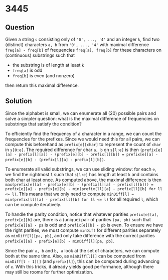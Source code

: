 # 3445

## Question

Given a string `s` consisting only of `'0', ..., '4'` and an integer `k`, find two (distinct) characters `a, b` from `'0', ..., '4'` with maximal difference `freq[a] - freq[b]` of frequencies `freq[a], freq[b]` for these characters on (continuous) substrings such that

* the substring is of length at least `k`
* `freq[a]` is odd
* `freq[b]` is even (and nonzero)

then return this maximal difference.

## Solution

Since the alphabet is small, we can enumerate all (20) possible pairs and solve a simpler question: what is the maximal difference of frequencies on substrings that satisfy the condition?

To efficiently find the frequency of a character in a range, we can count the frequencies for the prefixes. Since we would need this for all pairs, we can compute this beforehand as `prefix[e][char]` to represent the count of `char` in `s[0:e]`. The required difference for char `a, b` on `s[l:e]` is then `(prefix[e][a] - prefix[l][a]) - (prefix[e][b] - prefix[l][b]) = prefix[e][a] - prefix[e][b] - (prefix[l][a] - prefix[l][b])`.

To enumerate all valid substrings, we can use sliding window: for each `e`, we find the rightmost `l` such that `s[l:e]` has length at least `k` and contains both char at least once. As computed above, the maximal difference is then `max(prefix[e][a] - prefix[e][b] - (prefix[l][a] - prefix[l][b])) = prefix[e][a] - prefix[e][b] - min(prefix[ll][a] - prefix[ll][b] for ll <= l)`. This means that we only need to compute `minDiff[l] = min(prefix[ll][a] - prefix[ll][b] for ll <= l)` for all required `l`, which can be compute iteratively.

To handle the parity condition, notice that whatever parities `prefix[e][a], prefix[e][b]` are, there is a (unique) pair of parities `(pa, pb)` such that `prefix[e][a] - pa` is odd and `prefix[e][b] - pb` is even. To ensure we have the right parities, we must compute `minDiff` for different parities separately as `minDiff[l][pa, pb]`, and only take difference with the correct parities `prefix[e][a] - prefix[e][b] - minDiff[l][pa, pb]`.

Since the pair `a, b` and `b, a` look at the set of characters, we can compute both at the same time. Also, as `minDiff[l][]` can be computed from `minDiff[l - 1][]` (and `prefix[l]`), this can be computed during advancing of `e`. With this tricks, it already yields good performance, although there may still be rooms for further optimization.

